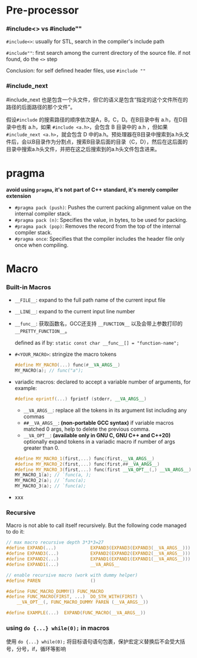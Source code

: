 

# Pre-processor

### #include<> vs #include""

`#include<>`: usually for STL, search in the compiler's include path

`#include""`: first search among the current directory of the source file. if not found, do the `<>` step

Conclusion: for self defined header files, use `#include ""` 

### #include_next

#include_next 也是包含一个头文件，但它的语义是包含“指定的这个文件所在的路径的后面路径的那个文件”。

假设`#include` 的搜索路径的顺序依次是A，B，C，D。在B目录中有 a.h，在D目录中也有 a.h，如果 `#include <a.h>`，会包含 B 目录中的 a.h ，但如果 `#include_next <a.h>`，就会包含 D 中的a.h。预处理器在B目录中搜索到a.h头文件后，会以B目录作为分割点，搜索B目录后面的目录（C，D），然后在这后面的目录中搜索a.h头文件，并把在这之后搜索到的a.h头文件包含进来。



# pragma

**avoid using `pragma`, it's not part of C++ standard, it's merely compiler extension**

- `#pragma pack (push)`: Pushes the current packing alignment value on the internal compiler stack.
- `#pragma pack (n)`: Specifies the value, in bytes, to be used for packing.
- `#pragma pack (pop)`: Removes the record from the top of the internal compiler stack.
- `#pragma once`: Specifies that the compiler includes the header file only once when compiling.



# Macro

### Built-in Macros

- `__FILE__`: expand to the full path name of the current input file

- `__LINE__`: expand to the current input line number

- `__func__`: 获取函数名，GCC还支持 `__FUNCTION__` 以及会带上参数打印的 `__PRETTY_FUNCTION__`。

  defined as if by: `static const char __func__[] = "function-name";`

- `#<YOUR_MACRO>`: stringize the macro tokens

  ```c++
  #define MY_MACRO(...) func(#__VA_ARGS__)
  MY_MACRO(a); // func("a");
  ```

- variadic macros: declared to accept a variable number of arguments, for example:

  ```c++
  #define eprintf(...) fprintf (stderr, __VA_ARGS__)
  ```

  - `__VA_ARGS__`: replace all the tokens in its argument list including any commas
  - `##__VA_ARGS__`: **(non-portable GCC syntax)** if  variable macros matched 0 args, help to delete the previous comma.
  - `__VA_OPT__`: **(available only in GNU C, GNU C++ and C++20)** optionally expand tokens in a variadic macro if number of args greater than 0.
  
  ```c++
  #define MY_MACRO_1(first,...) func(first,__VA_ARGS__)
  #define MY_MACRO_2(first,...) func(first,##__VA_ARGS__)
  #define MY_MACRO_3(first,...) func(first __VA_OPT__(,) __VA_ARGS__)
  MY_MACRO_1(a); // `func(a, );  
  MY_MACRO_2(a); // `func(a);
  MY_MACRO_3(a); // `func(a);
  ```
  
- xxx




### Recursive

Macro is not able to call itself recursively. But the following code managed to do it:

```C
// max macro recursive depth 3*3*3=27
#define EXPAND(...)             EXPAND3(EXPAND3(EXPAND3(__VA_ARGS__)))
#define EXPAND3(...)            EXPAND2(EXPAND2(EXPAND2(__VA_ARGS__)))
#define EXPAND2(...)            EXPAND1(EXPAND1(EXPAND1(__VA_ARGS__)))
#define EXPAND1(...)            __VA_ARGS__

// enable recursive macro (work with dummy helper)
#define PAREN                   ()

#define FUNC_MACRO_DUMMY() FUNC_MACRO
#define FUNC_MACRO(FIRST, ...)  DO_STH_WITH(FIRST) \
    __VA_OPT__(, FUNC_MACRO_DUMMY PAREN (__VA_ARGS__))

#define EXAMPLE(...)  EXPAND(FUNC_MACRO(__VA_ARGS__))
```



### using `do {...} while(0);` in macros

使用 `do {...} while(0);` 将目标语句语句包裹，保护宏定义替换后不会受大括号，分号，if，循环等影响
